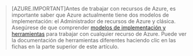 >[AZURE.IMPORTANT]Antes de trabajar con recursos de Azure, es importante saber que Azure actualmente tiene dos modelos de implementación: el Administrador de recursos de Azure y clásica. Asegúrese de que comprender [modelos de implementación y herramientas](../articles/azure-classic-rm.md) para trabajar con cualquier recurso de Azure. Puede ver la documentación de herramientas diferentes haciendo clic en las fichas en la parte superior de este artículo.
